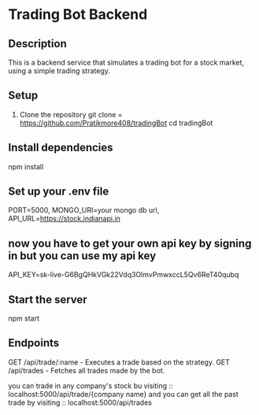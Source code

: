 # Trading Bot Backend

## Description
This is a backend service that simulates a trading bot for a stock market, using a simple trading strategy.

## Setup

1. Clone the repository
   git clone = https://github.com/Pratikmore408/tradingBot
   cd tradingBot
   
## Install dependencies
npm install

## Set up your .env file
PORT=5000,
MONGO_URI=your mongo db url,
API_URL=https://stock.indianapi.in
## now you have to get your own api key by signing in but you can use my api key
API_KEY=sk-live-G6BgQHkVGk22Vdq3OlmvPmwxccL5Qv6ReT40qubq


## Start the server
npm start

## Endpoints
GET /api/trade/:name - Executes a trade based on the strategy.
GET /api/trades - Fetches all trades made by the bot.

you can trade in any company's stock bu visiting :: localhost:5000/api/trade/{company name}
and you can get all the past trade by visiting :: localhost:5000/api/trades
